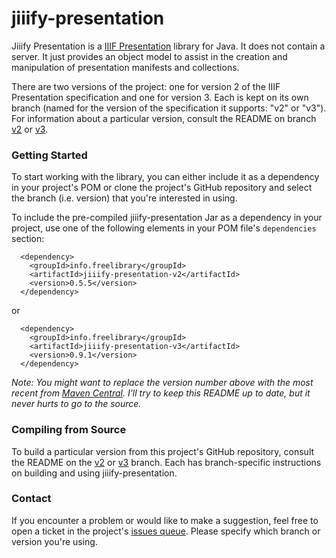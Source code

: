 # jiiify-presentation

Jiiify Presentation is a [IIIF Presentation](http://iiif.io/api/presentation) library for Java. It does not contain a server. It just provides an object model to assist in the creation and manipulation of presentation manifests and collections.

There are two versions of the project: one for version 2 of the IIIF Presentation specification and one for version 3. Each is kept on its own branch (named for the version of the specification it supports: "v2" or "v3"). For information about a particular version, consult the README on branch [v2](https://github.com/ksclarke/jiiify-presentation/tree/v2) or [v3](https://github.com/ksclarke/jiiify-presentation/tree/v3).

### Getting Started

To start working with the library, you can either include it as a dependency in your project's POM or clone the project's GitHub repository and select the branch (i.e. version) that you're interested in using.

To include the pre-compiled jiiify-presentation Jar as a dependency in your project, use one of the following elements in your POM file's `dependencies` section:

```
  <dependency>
    <groupId>info.freelibrary</groupId>
    <artifactId>jiiify-presentation-v2</artifactId>
    <version>0.5.5</version>
  </dependency>
```

or

```
  <dependency>
    <groupId>info.freelibrary</groupId>
    <artifactId>jiiify-presentation-v3</artifactId>
    <version>0.9.1</version>
  </dependency>
```

_Note: You might want to replace the version number above with the most recent from [Maven Central](https://search.maven.org/search?q=%22jiiify-presentation%22). I'll try to keep this README up to date, but it never hurts to go to the source._

### Compiling from Source

To build a particular version from this project's GitHub repository, consult the README on the [v2](https://github.com/ksclarke/jiiify-presentation/tree/v2) or [v3](https://github.com/ksclarke/jiiify-presentation/tree/v3) branch. Each has branch-specific instructions on building and using jiiify-presentation.

### Contact

If you encounter a problem or would like to make a suggestion, feel free to open a ticket in the project's [issues queue](https://github.com/ksclarke/jiiify-presentation/issues "GitHub Issue Queue"). Please specify which branch or version you're using.
